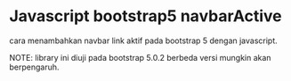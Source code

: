 # Javascript bootstrap5 navbarActive
 cara menambahkan navbar link aktif pada bootstrap 5 dengan javascript.

 NOTE:
 library ini diuji pada bootstrap 5.0.2
 berbeda versi mungkin akan berpengaruh.

